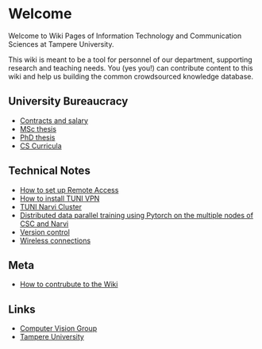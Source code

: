 # Welcome

Welcome to Wiki Pages of Information Technology and Communication Sciences at Tampere University.

This wiki is meant to be a tool for personnel of our department, supporting research and teaching needs. You (yes you!) can contribute content to this wiki and help us building the common crowdsourced knowledge database.

## University Bureaucracy
- [Contracts and salary](University-Bureaucracy/employee.md)
- [MSc thesis](University-Bureaucracy/msc_thesis.md)
- [PhD thesis](University-Bureaucracy/phd_thesis.md)
- [CS Curricula](University-Bureaucracy/cs_curricula.md)

## Technical Notes
- [How to set up Remote Access](Technical-Notes/how-to-set-up-remote-access.md)
- [How to install TUNI VPN](Technical-Notes/install-tuni-vpn.md)
- [TUNI Narvi Cluster](Technical-Notes/tuni-narvi-cluster.md)
- [Distributed data parallel training using Pytorch on the multiple nodes of CSC and Narvi](Technical-Notes/Distributed_dataparallel_pytorch.md)
- [Version control](Technical-Notes/version_control.md)
- [Wireless connections](Technical-Notes/wifi.md)

## Meta
- [How to contrubute to the Wiki](Meta/how-to-contribute.md)

## Links
- [Computer Vision Group](https://research.tuni.fi/vision/)
- [Tampere University](https://www.tuni.fi/en)
